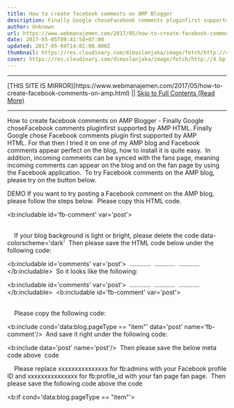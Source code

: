 ```yaml
---
title: How to create facebook comments on AMP Blogger
description: Finally Google choseFacebook comments pluginfirst supported by AMP HTML.
author: Unknown
url: https://www.webmanajemen.com/2017/05/how-to-create-facebook-comments-on-amp.html
date: 2017-05-05T09:41:54+07:00
updated: 2017-05-04T14:01:00.000Z
thumbnail: https://res.cloudinary.com/dimaslanjaka/image/fetch/http://4.bp.blogspot.com/-9TgnNklt76g/WQFHOdxzpVI/AAAAAAAAq2s/wsRqKdRdwWg3gjEz1sC8512SVBmRNVwxwCLcB/s1600/Screenshot_8.png
cover: https://res.cloudinary.com/dimaslanjaka/image/fetch/http://4.bp.blogspot.com/-9TgnNklt76g/WQFHOdxzpVI/AAAAAAAAq2s/wsRqKdRdwWg3gjEz1sC8512SVBmRNVwxwCLcB/s1600/Screenshot_8.png
---
```


<hr/> [THIS SITE IS MIRROR](https://www.webmanajemen.com/2017/05/how-to-create-facebook-comments-on-amp.html) || <a href="https://www.webmanajemen.com/2017/05/how-to-create-facebook-comments-on-amp.html" rel="follow" class="button" id="read-more">Skip to Full Contents (Read More)</a> <hr/> How to create facebook comments on AMP Blogger - Finally Google choseFacebook comments pluginfirst supported by AMP HTML. Finally Google chose Facebook comments plugin first supported by AMP HTML. For that then I tried it on one of my AMP blog and Facebook comments appear perfect on the blog, how to install it is quite easy. 
In addition, incoming comments can be synced with the fans page, meaning incoming comments can appear on the blog and on the fan page by using the Facebook application. 
To try Facebook comments on the AMP blog, please try on the button below. 

DEMO
If you want to try posting a Facebook comment on the AMP blog, please follow the steps below. 
Please copy this HTML code. 

<b:includable id='fb-comment' var='post'> 
<div class='fb-comments' id='fb_comments'> 
<amp-facebook-comments data-colorscheme='dark' data-numposts='5' expr:data-href='data:post.url' height='180' layout='responsive' width='600'> 
</amp-facebook-comments> 
</div> 
</b:includable> 
If your blog background is light or bright, please delete the code data-colorscheme='dark' 
Then please save the HTML code below under the following code: 

<b:includable id='comments' var='post'> 
............ 
............ 
............ 
</b:includable> 
So it looks like the following: 

<b:includable id='comments' var='post'> 
............ 
............ 
............ 
</b:includable> 
<b:includable id='fb-comment' var='post'> 
<div class='fb-comments' id='fb_comments'> 
<amp-facebook-comments data-colorscheme='dark' data-numposts='5' expr:data-href='data:post.url' height='180' layout='responsive' width='600'> 
</amp-facebook-comments> 
</div> 
</b:includable> 
Please copy the following code: 

<b:include cond='data:blog.pageType == &quot;item&quot;' data='post' name='fb-comment'/> 
And save it right under the following code: 

<b:include data='post' name='post'/> 
Then please save the below meta code above </head> code 

<meta content='xxxxxxxxxxxxxxx' property='fb:admins'/> 
<meta content='xxxxxxxxxxxxxxx' property='fb:profile_id'/> 
Please replace xxxxxxxxxxxxxxx for fb:admins with your Facebook profile ID and xxxxxxxxxxxxxxx for fb:profile_id with your fan page fan page. 
Then please save the following code above the code </head> 

<b:if cond='data:blog.pageType == &quot;item&quot;'> 
<script async='async' custom-element='amp-facebook-comments' src='https://cdn.ampproject.org/v0/amp-facebook-comments-0.1.js'/> 
</b:if> 
Then please check Facebook comments on one of your blog posts. 
Well to display incoming comments appear on blogs and fans page Facebook, please follow the steps below. 
Please create a new Facebook Application at https://developers.facebook.com/ . 
Please give FB_Comments a name for the application you created. After the application page appears please click the App Review tab in the left sidebar. And change your application to Public and select the app for fans page. 
Then please save the following meta code above </head> code 

<meta content='xxxxxxxxxxxxxxxx' property='fb:app_id'/> 
Replace xxxxxxxxxxxxxxxx with the xxxxxxxxxxxxxxxx ID you created earlier. 
Now please go to one of your blog post and then click on Moderation Tool on Facebook comments like the following picture: 

On the next page please click your Application name as shown below: 

On the next page please click Settings like the following picture: 

Then in the popup that appears please check on yes, mirror to and select your blog fan page. 

Done. 
Well this mirroring will appear in the new post after this is created, any comments made on the blog will appear on the fan page, and vice versa comments made on the post fans page will appear in blog comments.

 Keyword: Put Facebook Comments On AMP Blog HTML And Fans Page Sync <hr/> [THIS SITE IS MIRROR](https://www.webmanajemen.com/2017/05/how-to-create-facebook-comments-on-amp.html) || <a href="https://www.webmanajemen.com/2017/05/how-to-create-facebook-comments-on-amp.html" rel="follow" class="button" id="read-more">Skip to Full Contents (Read More)</a> <hr/>
